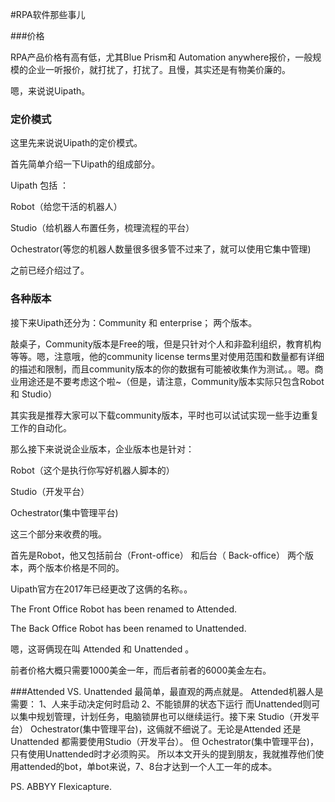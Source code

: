 #RPA软件那些事儿

###价格

RPA产品价格有高有低，尤其Blue Prism和 Automation anywhere报价，一般规模的企业一听报价，就打扰了，打扰了。且慢，其实还是有物美价廉的。

嗯，来说说Uipath。

### 定价模式

这里先来说说Uipath的定价模式。

首先简单介绍一下Uipath的组成部分。

Uipath 包括 ：

Robot（给您干活的机器人）

Studio（给机器人布置任务，梳理流程的平台）

Ochestrator(等您的机器人数量很多很多管不过来了，就可以使用它集中管理)

之前已经介绍过了。
### 各种版本

接下来Uipath还分为：Community 和 enterprise； 两个版本。

敲桌子，Community版本是Free的哦，但是只针对个人和非盈利组织，教育机构等等。嗯，注意哦，他的community license terms里对使用范围和数量都有详细的描述和限制，而且community版本的你的数据有可能被收集作为测试。。嗯。商业用途还是不要考虑这个啦~（但是，请注意，Community版本实际只包含Robot 和 Studio）

其实我是推荐大家可以下载community版本，平时也可以试试实现一些手边重复工作的自动化。

那么接下来说说企业版本，企业版本也是针对：

Robot（这个是执行你写好机器人脚本的）

Studio（开发平台）

Ochestrator(集中管理平台)

这三个部分来收费的哦。

首先是Robot，他又包括前台（Front-office） 和后台（ Back-office） 两个版本，两个版本价格是不同的。

Uipath官方在2017年已经更改了这俩的名称。。

The Front Office Robot has been renamed to Attended.

The Back Office Robot has been renamed to Unattended.

嗯，这哥俩现在叫 Attended 和 Unattended 。

前者价格大概只需要1000美金一年，而后者前者的6000美金左右。

###Attended VS. Unattended
最简单，最直观的两点就是。
Attended机器人是需要：
1、人来手动决定何时启动
2、不能锁屏的状态下运行
而Unattended则可以集中规划管理，计划任务，电脑锁屏也可以继续运行。接下来 Studio（开发平台） Ochestrator(集中管理平台)，这倆就不细说了。无论是Attended 还是 Unattended 都需要使用Studio（开发平台）。
但 Ochestrator(集中管理平台)，只有使用Unattended时才必须购买。
所以本文开头的提到朋友，我就推荐他们使用attended的bot，单bot来说，7、8台才达到一个人工一年的成本。


PS. ABBYY Flexicapture.





